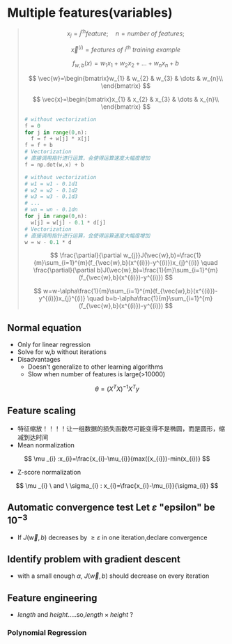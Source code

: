 # Multiple features(variables)

> $$
> x_{j}=j^{th} feature ;\quad n= number \ of \ features;
> $$
>
> $$
> \vec{x}^{(i)}=features \ of \ i^{th} \ training \ example
> $$
>
> $$
> f_{w,b}(x)=w_{1}x_{1}+w_{2}x_{2}+\dots +w_{n}x_{n}+b
> $$
>
> $$
> \vec{w}=\begin{bmatrix}w_{1} & w_{2} & w_{3} & \dots & w_{n}\\ \end{bmatrix}
> $$
>
> $$
> \vec{x}=\begin{bmatrix}x_{1} & x_{2} & x_{3} & \dots & x_{n}\\ \end{bmatrix}
> $$
>
> ```python
> # without vectorization
> f = 0
> for j in range(0,n):
>   f = f + w[j] * x[j]
> f = f + b
> # Vectorization
> # 直接调用指针进行运算，会使得运算速度大幅度增加
> f = np.dot(w,x) + b
> ```
>
> ```python
> # without vectorization
> # w1 = w1 - 0.1d1
> # w2 = w2 - 0.1d2
> # w3 = w3 - 0.1d3
> # ...
> # wn = wn - 0.1dn
> for j in range(0,n):
>   w[j] = w[j] - 0.1 * d[j]
> # Vectorization
> # 直接调用指针进行运算，会使得运算速度大幅度增加
> w = w - 0.1 * d
> ```
>
> $$
> \frac{\partial}{\partial w_{j}}J(\vec{w},b)=\frac{1}{m}\sum_{i=1}^{m}(f_{\vec{w},b}(x^{(i)})-y^{(i)})x_{j}^{(i)} \quad \frac{\partial}{\partial b}J(\vec{w},b)=\frac{1}{m}\sum_{i=1}^{m}(f_{\vec{w},b}(x^{(i)})-y^{(i)})
> $$
>
> $$
> w=w-\alpha\frac{1}{m}\sum_{i=1}^{m}(f_{\vec{w},b}(x^{(i)})-y^{(i)})x_{j}^{(i)} \quad b=b-\alpha\frac{1}{m}\sum_{i=1}^{m}(f_{\vec{w},b}(x^{(i)})-y^{(i)})
> $$

## Normal equation

+ Only for linear regression
+ Solve for w,b without iterations
+ Disadvantages
  + Doesn't generalize to other learning algorithms
  + Slow when number of features is large(>10000)

$$
\theta=(X^{T}X)^{-1}X^{T}y
$$

## Feature scaling

+ 特征缩放！！！！让一组数据的损失函数尽可能变得不是椭圆，而是圆形，缩减到达时间
+ Mean normalization

$$
\mu _{i} :x_{i}=\frac{x_{i}-\mu_{i}}{max({x_{i}})-min(x_{i})}
$$

+ Z-score normalization

$$
\mu _{i} \ and \ \sigma_{i} : x_{i}=\frac{x_{i}-\mu_{i}}{\sigma_{i}}
$$

## Automatic convergence test Let $\varepsilon$ "epsilon" be $10^{-3}$

+ If $J(\vec{w},b)$ decreases by $\geq \varepsilon$ in one iteration,declare convergence

## Identify problem with gradient descent

+ with a small enough $\alpha$, $J(\vec{w},b)$ should decrease on every iteration

## Feature engineering

+ $length$ and $height$.....so,$length\times height$ ?

### Polynomial Regression
